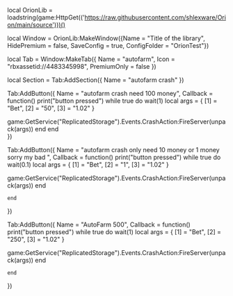 local OrionLib = loadstring(game:HttpGet(('https://raw.githubusercontent.com/shlexware/Orion/main/source')))()

local Window = OrionLib:MakeWindow({Name = "Title of the library", HidePremium = false, SaveConfig = true, ConfigFolder = "OrionTest"})

local Tab = Window:MakeTab({
	Name = "autofarm",
	Icon = "rbxassetid://4483345998",
	PremiumOnly = false
})

local Section = Tab:AddSection({
	Name = "autofarm crash"
})

Tab:AddButton({
	Name = "autofarm crash need 100 money",
	Callback = function()
      		print("button pressed")
      		while true do
wait(1)
local args = {
    [1] = "Bet",
    [2] = "50",
    [3] = "1.02"
}

game:GetService("ReplicatedStorage").Events.CrashAction:FireServer(unpack(args))
end
  	end    
})

Tab:AddButton({
	Name = "autofarm crash only need 10 money or 1 money sorry my bad ",
	Callback = function()
      		print("button pressed")
      		while true do
wait(0.1)
local args = {
    [1] = "Bet",
    [2] = "1",
    [3] = "1.02"
}

game:GetService("ReplicatedStorage").Events.CrashAction:FireServer(unpack(args))
end
      		
  	end    
})


Tab:AddButton({
	Name = "AutoFarm 500",
	Callback = function()
      		print("button pressed")
      		while true do
wait(1)
local args = {
    [1] = "Bet",
    [2] = "250",
    [3] = "1.02"
}

game:GetService("ReplicatedStorage").Events.CrashAction:FireServer(unpack(args))
end
      		
  	end    
})
